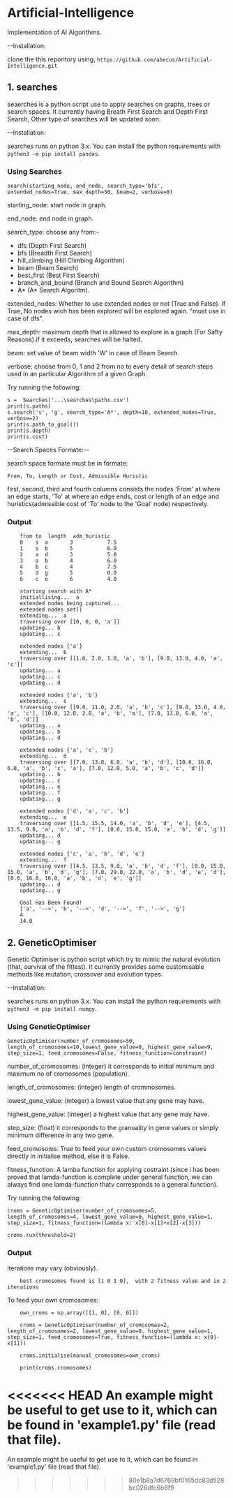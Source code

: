 # Artificial-Intelligence

Implementation of AI Algorithms.

--Installation:

clone the this reporitory using,
`https://github.com/abecus/Artificial-Intelligence.git`

## 1. searches

seaerches is a python script use to apply searches on graphs, trees or search spaces.
It currently having Breath First Search and Depth First Search, Other type of searches will be updated soon.

--Installation:

searches runs on python 3.x. You can install the python requirements with
`python3 -m pip install pandas`.

### Using Searches

    search(starting_node, end_node, search_type='bfs', extended_nodes=True, max_depth=50, beam=2, verbose=0)

starting_node: start node in graph.

end_node: end node in graph.

search_type: choose any from:-

* dfs (Depth First Search)
* bfs (Breadth First Search)
* hill_climbing (Hill Climbing Algorithm)
* beam (Beam Search)
* best_first (Best First Search)
* branch_and_bound (Branch and Bound Search Algorithm)
* A* (A* Search Algoritm).

extended_nodes: Whether to use extended nodes or not (True and False). If True, No nodes wich has been explored will be explored again. "must use in case of dfs".

max_depth: maximum depth that is allowed to explore in a graph (For Safty Reasons).if it exceeds, searches will be halted.

beam: set value of beam width 'W' in case of Beam Search.

verbose: choose from 0, 1 and 2 from no to every detail of search steps used in an particular Algorithm of a given Graph.

Try running the following:

    s =  Searches('...\searches\paths.csv')
    print(s.paths)
    s.search('s', 'g', search_type='A*', depth=10, extended_nodes=True, verbose=2)
    print(s.path_to_goal())
    print(s.depth)
    print(s.cost)

--Search Spaces Formate:--

search space formate must be in formate:

`From, To, Length or Cost, Admissible Huristic`

first, second, third and fourth columns consists the nodes 'From' at where an edge starts, 'To' at where an edge ends, cost or length of an edge and huristics(admissible cost of 'To' node to the 'Goal' node) respectively.

### Output

        from to  length  adm_huristic
        0    s  a       3           7.5
        1    s  b       5           6.0
        2    a  d       3           5.0
        3    a  b       4           6.0
        4    b  c       4           7.5
        5    d  g       5           0.0
        6    c  e       6           4.0

        starting search with A*
        initiallising...  a
        extended nodes being captured...
        extended nodes set()
        extending...  a
        traversing over [[0, 0, 0, 'a']]
        updating... b
        updating... c

        extended nodes {'a'}
        extending...  b
        traversing over [[1.0, 2.0, 1.0, 'a', 'b'], [9.0, 13.0, 4.0, 'a', 'c']]
        updating... a
        updating... c
        updating... d

        extended nodes {'a', 'b'}
        extending...  c
        traversing over [[9.0, 11.0, 2.0, 'a', 'b', 'c'], [9.0, 13.0, 4.0, 'a', 'c'], [10.0, 12.0, 2.0, 'a', 'b', 'a'], [7.0, 13.0, 6.0, 'a', 'b', 'd']]
        updating... a
        updating... b
        updating... d

        extended nodes {'a', 'c', 'b'}
        extending...  d
        traversing over [[7.0, 13.0, 6.0, 'a', 'b', 'd'], [10.0, 16.0, 6.0, 'a', 'b', 'c', 'a'], [7.0, 12.0, 5.0, 'a', 'b', 'c', 'd']]
        updating... b
        updating... c
        updating... e
        updating... f
        updating... g

        extended nodes {'d', 'a', 'c', 'b'}
        extending...  e
        traversing over [[1.5, 15.5, 14.0, 'a', 'b', 'd', 'e'], [4.5, 13.5, 9.0, 'a', 'b', 'd', 'f'], [0.0, 15.0, 15.0, 'a', 'b', 'd', 'g']]
        updating... d
        updating... g

        extended nodes {'c', 'a', 'b', 'd', 'e'}
        extending...  f
        traversing over [[4.5, 13.5, 9.0, 'a', 'b', 'd', 'f'], [0.0, 15.0, 15.0, 'a', 'b', 'd', 'g'], [7.0, 29.0, 22.0, 'a', 'b', 'd', 'e', 'd'], [0.0, 16.0, 16.0, 'a', 'b', 'd', 'e', 'g']]
        updating... d
        updating... g

        Goal Has Been Found!
        ['a', '-->', 'b', '-->', 'd', '-->', 'f', '-->', 'g']
        4
        14.0


## 2. GeneticOptimiser

Genetic Optimiser is python script which try to mimic the natural evolution (that, survival of the fittest).
It currently provides some customisable methods like mutation, crossover and evolution types.

--Installation:

searches runs on python 3.x. You can install the python requirements with
`python3 -m pip install numpy`.

### Using GeneticOptimiser

    GeneticOptimiser(number_of_cromosomes=50, length_of_cromosomes=10,lowest_gene_value=0, highest_gene_value=9, step_size=1, feed_cromosomes=False, fitness_function=constraint)

number_of_cromosomes: (integer) it corresponds to initial minimum and maximum no of cromosomes (population).

length_of_cromosomes: (integer) length of crommosomes.

lowest_gene_value: (integer) a lowest value that any gene may have.

highest_gene_value: (integer) a highest value that any gene may have.

step_size: (float) it corresponds to the granuality in gene values or simply minimum difference in any two gene.

feed_cromosoms: True to feed your own custom cromosomes values directly in initialise method, else it is False.

fitness_function: A lamba function for applying costraint (since i has been proved that lamda-function is complete under general function, we can always find one lamda-function thatv corresponds to a general function).

Try running the following:

    croms = GeneticOptimiser(number_of_cromosomes=5, length_of_cromosomes=4, lowest_gene_value=0, highest_gene_value=1, step_size=1, fitness_function=(lambda x: x[0]-x[1]+x[2]-x[3]))

    croms.run(threshold=2)

### Output

iterations may vary (obviously).

        best cromosomes found is [1 0 1 0],  with 2 fitness value and in 2 iterations
        
To feed your own cromosomes:

        own_croms = np.array([[1, 0], [0, 0]])

        croms = GeneticOptimiser(number_of_cromosomes=2, length_of_cromosomes=2, lowest_gene_value=0, highest_gene_value=1, step_size=1, feed_cromosomes=True, fitness_function=(lambda x: x[0]-x[1]))

        croms.initialise(manual_cromosomes=own_croms)
        
        print(croms.cromosomes)

<<<<<<< HEAD
An example might be useful to get use to it, which can be found in 'example1.py' file (read that file).
=======
An example might be useful to get use to it, which can be found in 'example1.py' file (read that file).
>>>>>>> 80e1b8a7d6769bf0165dc83d528bc026dfc6b8f9
